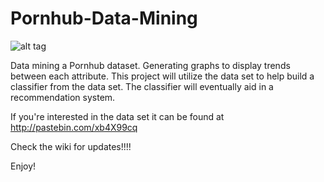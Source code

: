# Pornhub-Data-Mining

![alt tag](https://pbs.twimg.com/profile_images/716139129227124737/-qjHx0ur.jpg)


Data mining a Pornhub dataset. Generating graphs to display trends between each attribute. This project will utilize the data set to help build a classifier from the data set. The classifier will eventually aid in a recommendation system.

If you're interested in the data set it can be found at http://pastebin.com/xb4X99cq

Check the wiki for updates!!!!

Enjoy!
